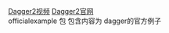 [Dagger2视频](https://ke.qq.com/webcourse/2024962/104592243#taid=12470562100012546&vid=387702296446465172)
[Dagger2官网](https://dagger.dev/)   
officialexample 包 包含内容为 dagger的官方例子